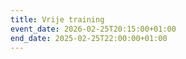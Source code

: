 ```yaml
---
title: Vrije training
event_date: 2026-02-25T20:15:00+01:00
end_date: 2025-02-25T22:00:00+01:00
---
```

